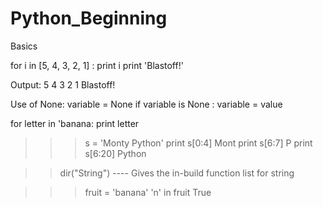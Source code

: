 # Python_Beginning
Basics

for i in [5, 4, 3, 2, 1] :
 print i
print 'Blastoff!'

Output:
5
4
3
2
1
Blastoff!

Use of None: variable = None
if variable is None :
variable = value

for letter in 'banana:
 print letter

>>> s = 'Monty Python'
>>> print s[0:4]
Mont
>>> print s[6:7]
P
>>> print s[6:20]
Python

>>dir("String") ---- Gives the in-build function list for string

>>> fruit = 'banana'
>>> 'n' in fruit
True


